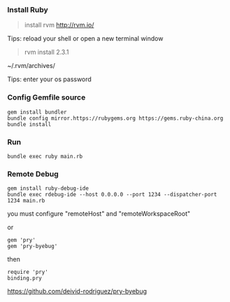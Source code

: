 ### Install Ruby  

> install rvm http://rvm.io/  

Tips: reload your shell or open a new terminal window  

> rvm install 2.3.1  

~/.rvm/archives/  

Tips: enter your os password  

### Config Gemfile source  

    gem install bundler  
    bundle config mirror.https://rubygems.org https://gems.ruby-china.org  
    bundle install  

### Run  

    bundle exec ruby main.rb  

### Remote Debug  

    gem install ruby-debug-ide  
    bundle exec rdebug-ide --host 0.0.0.0 --port 1234 --dispatcher-port 1234 main.rb  

you must configure "remoteHost" and "remoteWorkspaceRoot"  

or

    gem 'pry'  
    gem 'pry-byebug'  

then  

    require 'pry'  
    binding.pry  

https://github.com/deivid-rodriguez/pry-byebug  


  

